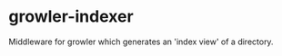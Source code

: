 growler-indexer
===============

Middleware for growler which generates an 'index view' of a directory.
